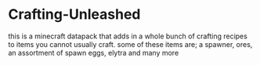 # Crafting-Unleashed
this is a minecraft datapack that adds in a whole bunch of crafting recipes to items you cannot usually craft. some of these items are; a spawner, ores, an assortment of spawn eggs, elytra and many more
